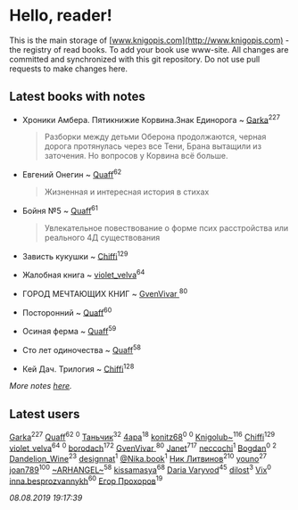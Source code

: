 # Hello, reader!
This is the main storage of [www.knigopis.com](http://www.knigopis.com) - the registry of read books.
To add your book use www-site. All changes are committed and synchronized with this git repository.
Do not use pull requests to make changes here.


## Latest books with notes
* Хроники Амбера. Пятикнижие Корвина.Знак Единорога ~ [Garka](users/115/115753719718250012620-google)<sup>227</sup>
    > Разборки между детьми Оберона продолжаются, черная дорога протянулась через все Тени, Брана вытащили из заточения. Но вопросов у Корвина всё больше.

* Евгений Онегин ~ [Quaff](users/122/12267158-vkontakte)<sup>62</sup>
    > Жизненная и интересная история в стихах

* Бойня №5 ~ [Quaff](users/122/12267158-vkontakte)<sup>61</sup>
    > Увлекательное повествование о форме псих расстройства или реального 4Д существования

* Зависть кукушки ~ [Chiffi](users/105/105831994080785626680-google)<sup>129</sup>

* Жалобная книга ~ [violet_velva](users/116/116961712580551399099-google)<sup>64</sup>

* ГОРОД МЕЧТАЮЩИХ КНИГ ~ [GvenVivar ](users/158/158266434925901-facebook)<sup>80</sup>

* Посторонний ~ [Quaff](users/122/12267158-vkontakte)<sup>60</sup>

* Осиная ферма ~ [Quaff](users/122/12267158-vkontakte)<sup>59</sup>

* Сто лет одиночества ~ [Quaff](users/122/12267158-vkontakte)<sup>58</sup>

* Кей Дач. Трилогия ~ [Chiffi](users/105/105831994080785626680-google)<sup>128</sup>


_More notes [here](latest_books_with_notes.md)._


## Latest users
[Garka](users/115/115753719718250012620-google)<sup>227</sup> 
[Quaff](users/122/12267158-vkontakte)<sup>62</sup> 
[](users/102/102192880596368244877-googleplus)<sup>0</sup> 
[Таньчик](users/209/2096581563762610-facebook)<sup>32</sup> 
[4apa](users/117/117392596378069249667-google)<sup>18</sup> 
[konitz68](users/220/220598790-vkontakte)<sup>0</sup> 
[](users/177/177017519607634-facebook)<sup>0</sup> 
[Knigolub~](users/111/111878597279669641685-google)<sup>116</sup> 
[Chiffi](users/105/105831994080785626680-google)<sup>129</sup> 
[violet_velva](users/116/116961712580551399099-google)<sup>64</sup> 
[](users/700/7002759394-instagram)<sup>0</sup> 
[borodach](users/157/15706320-vkontakte)<sup>172</sup> 
[GvenVivar ](users/158/158266434925901-facebook)<sup>80</sup> 
[Janet](users/108/108113656204404967440-google)<sup>717</sup> 
[neccochi](users/667/66767060-vkontakte)<sup>1</sup> 
[Bogdan](users/100/100001618474012-facebook)<sup>0</sup> 
[](users/113/113385419764153208171-google)<sup>2</sup> 
[Dandelion_Wine](users/586/58602788-vkontakte)<sup>23</sup> 
[designnat](users/514/5143815-vkontakte)<sup>1</sup> 
[@Nika.book](users/101/101397067906124622805-google)<sup>1</sup> 
[Ник Литвинов](users/241/241974816-vkontakte)<sup>210</sup> 
[youno](users/302/302928912-vkontakte)<sup>27</sup> 
[joan789](users/240/2401650-vkontakte)<sup>100</sup> 
[~ARHANGEL~](users/642/64251996-vkontakte)<sup>58</sup> 
[kissamasya](users/684/68439978-vkontakte)<sup>68</sup> 
[Daria Varyvod](users/829/829893410524253-facebook)<sup>45</sup> 
[dilost](users/102/10206471247373307-facebook)<sup>3</sup> 
[Vix](users/109/109445053149434997046-google)<sup>0</sup> 
[inna.besprozvannykh](users/733/73323849-yandex)<sup>60</sup> 
[Егор Прохоров](users/481/481937529-vkontakte)<sup>19</sup> 


_08.08.2019 19:17:39_
